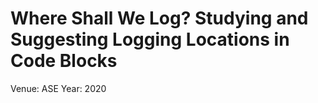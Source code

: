 # Where Shall We Log? Studying and Suggesting Logging Locations in Code Blocks

Venue: ASE
Year: 2020